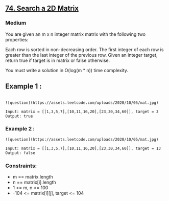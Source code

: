 ## [74. Search a 2D Matrix](https://leetcode.com/problems/search-a-2d-matrix/description/)


### Medium


You are given an m x n integer matrix matrix with the following two properties:

Each row is sorted in non-decreasing order.
The first integer of each row is greater than the last integer of the previous row.
Given an integer target, return true if target is in matrix or false otherwise.

You must write a solution in O(log(m * n)) time complexity.

## Example 1 :

~~~

![question](https://assets.leetcode.com/uploads/2020/10/05/mat.jpg)

Input: matrix = [[1,3,5,7],[10,11,16,20],[23,30,34,60]], target = 3
Output: true
~~~

### Example 2 :

~~~
![question](https://assets.leetcode.com/uploads/2020/10/05/mat.jpg)

Input: matrix = [[1,3,5,7],[10,11,16,20],[23,30,34,60]], target = 13
Output: false

~~~

### Constraints:

- m == matrix.length
- n == matrix[i].length
- 1 <= m, n <= 100
- -104 <= matrix[i][j], target <= 104
 
